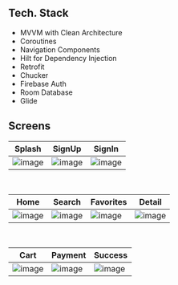 ## Tech. Stack
 - MVVM with Clean Architecture
 - Coroutines
 - Navigation Components
 - Hilt for Dependency Injection
 - Retrofit
 - Chucker
 - Firebase Auth
 - Room Database
 - Glide

## Screens

| Splash | SignUp | SignIn |
| ------ | ---- | ------ |
|![image](https://github.com/suraozdemir/BookStore/assets/129906867/0a98ac20-5f85-4b61-ac5a-db30afc259f6)|![image](https://github.com/suraozdemir/BookStore/assets/129906867/49d16610-0c11-4fca-94ee-862525742c64)|![image](https://github.com/suraozdemir/BookStore/assets/129906867/c78cf733-6fe7-469f-9b9c-778c8731d69d)|

</br>

| Home | Search | Favorites | Detail |
| --- | ------- | ------- | ------- |
|![image](https://github.com/suraozdemir/BookStore/assets/129906867/8c2d0644-c829-4eab-a773-6d123085897a)|![image](https://github.com/suraozdemir/BookStore/assets/129906867/4e17843c-531f-467c-91ae-275e01912b00)|![image](https://github.com/suraozdemir/BookStore/assets/129906867/42c879ba-a0e7-4a57-9976-e6e04268dd7e)|![image](https://github.com/suraozdemir/BookStore/assets/129906867/4256f4eb-f469-4b0b-878c-95f3132a8d1c)|


</br>

| Cart | Payment | Success |
| --------- | ------ | ------- |
|![image](https://github.com/suraozdemir/BookStore/assets/129906867/2e60bca7-e16f-43e4-9f6a-28a6cb009d05)|![image](https://github.com/suraozdemir/BookStore/assets/129906867/e0dc3f4a-e5da-4ad0-bc69-19582692be64)|![image](https://github.com/suraozdemir/BookStore/assets/129906867/bb0fe33f-05ef-471e-be91-6d77e9d99655)|







